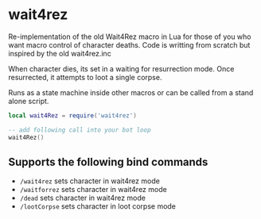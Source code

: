 # wait4rez

Re-implementation of the old Wait4Rez macro in Lua for those of you who want macro control of character deaths. Code is writting from scratch but inspired by the old wait4rez.inc

When character dies, its set in a waiting for resurrection mode. Once resurrected, it attempts to loot a single corpse.

Runs as a state machine inside other macros or can be called from a stand alone script.

```lua
local wait4Rez = require('wait4rez')

-- add following call into your bot loop
wait4Rez()
```


## Supports the following bind commands

* `/wait4rez` sets character in wait4rez mode
* `/waitforrez` sets character in wait4rez mode
* `/dead` sets character in wait4rez mode
* `/lootCorpse` sets character in loot corpse mode
